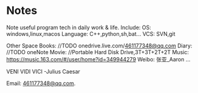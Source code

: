 # Notes

Note useful program tech in daily work & life.
Include:
OS:                windows,linux,macos
Language:          C++,python,sh,bat...
VCS:               SVN,git

Other Space
Books:             //TODO onedrive.live.com/461177348@qq.com
Diary:             //TODO oneNote
Movie:             //Portable Hard Disk Drive,3T+3T+2T+2T
Music:             https://music.163.com/#/user/home?id=349944279
Weibo:             张亚_Aaron
...

VENI VIDI VICI  -Julius Caesar


Email: 461177348@qq.com.  
